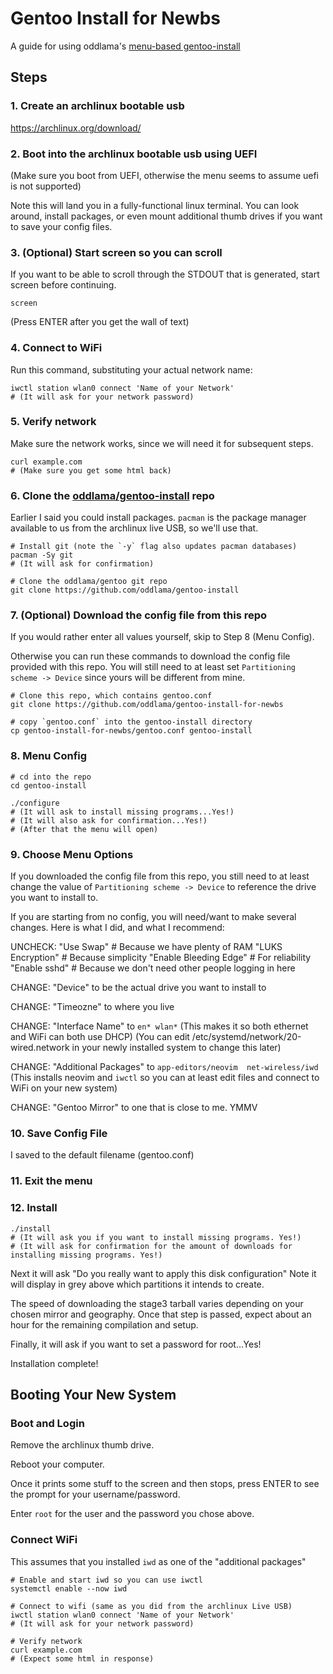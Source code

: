 Gentoo Install for Newbs
========================

A guide for using oddlama's  [menu-based gentoo-install](https://github.com/oddlama/gentoo-install)


Steps
-----

### 1. Create an archlinux bootable usb

https://archlinux.org/download/

### 2. Boot into the archlinux bootable usb using UEFI

(Make sure you boot from UEFI, otherwise the menu seems to assume uefi is not supported)

Note this will land you in a fully-functional linux terminal. You can look around,
install packages, or even mount additional thumb drives if you want to save your config files.

### 3. (Optional) Start screen so you can scroll

If you want to be able to scroll through the STDOUT that is generated, start screen before continuing.


    screen

(Press ENTER after you get the wall of text)


### 4. Connect to WiFi

Run this command, substituting your actual network name:

    iwctl station wlan0 connect 'Name of your Network'
    # (It will ask for your network password)

### 5. Verify network

Make sure the network works, since we will need it for subsequent steps.

    curl example.com
    # (Make sure you get some html back)


### 6. Clone the [oddlama/gentoo-install](https://github.com/oddlama/gentoo-install) repo

Earlier I said you could install packages. `pacman` is the package manager
available to us from the archlinux live USB, so we'll use that.

    # Install git (note the `-y` flag also updates pacman databases)
    pacman -Sy git
    # (It will ask for confirmation)

    # Clone the oddlama/gentoo git repo
    git clone https://github.com/oddlama/gentoo-install


### 7. (Optional) Download the config file from this repo

If you would rather enter all values yourself, skip to Step 8 (Menu Config).

Otherwise you can run these commands to download the config file provided
with this repo. You will still need to at least set `Partitioning scheme -> Device`
since yours will be different from mine.

    # Clone this repo, which contains gentoo.conf
    git clone https://github.com/oddlama/gentoo-install-for-newbs

    # copy `gentoo.conf` into the gentoo-install directory
    cp gentoo-install-for-newbs/gentoo.conf gentoo-install



### 8. Menu Config


    # cd into the repo
    cd gentoo-install

    ./configure
    # (It will ask to install missing programs...Yes!)
    # (It will also ask for confirmation...Yes!)
    # (After that the menu will open)


### 9. Choose Menu Options

If you downloaded the config file from this repo, you still need to at least change
the value of `Partitioning scheme -> Device` to reference the drive you want to install to.

If you are starting from no config, you will need/want to make several changes.
Here is what I did, and what I recommend:

UNCHECK:
    "Use Swap"             # Because we have plenty of RAM
    "LUKS Encryption"      # Because simplicity
    "Enable Bleeding Edge" # For reliability
    "Enable sshd"          # Because we don't need other people logging in here

CHANGE:
    "Device" to be the actual drive you want to install to

CHANGE:
    "Timeozne" to where you live

CHANGE:
    "Interface Name" to `en* wlan*`
    (This makes it so both ethernet and WiFi can both use DHCP)
    (You can edit /etc/systemd/network/20-wired.network in your newly installed system to change this later)

CHANGE:
    "Additional Packages" to `app-editors/neovim  net-wireless/iwd`
    (This installs neovim and `iwctl` so you can at least edit files and connect to WiFi on your new system)

CHANGE:
    "Gentoo Mirror" to one that is close to me. YMMV

### 10. Save Config File

I saved to the default filename (gentoo.conf)

### 11. Exit the menu

### 12. Install

    ./install
    # (It will ask you if you want to install missing programs. Yes!)
    # (It will ask for confirmation for the amount of downloads for installing missing programs. Yes!)

Next it will ask "Do you really want to apply this disk configuration"
Note it will display in grey above which partitions it intends to create.

The speed of downloading the stage3 tarball varies depending on your chosen mirror and geography.
Once that step is passed, expect about an hour for the remaining compilation and setup.

Finally, it will ask if you want to set a password for root...Yes!

Installation complete!


Booting Your New System
-----------------------

### Boot and Login

Remove the archlinux thumb drive.

Reboot your computer.

Once it prints some stuff to the screen and then stops, press ENTER to see the prompt
for your username/password.

Enter `root` for the user and the password you chose above.


### Connect WiFi

This assumes that you installed `iwd` as one of the "additional packages"


    # Enable and start iwd so you can use iwctl
    systemctl enable --now iwd

    # Connect to wifi (same as you did from the archlinux Live USB)
    iwctl station wlan0 connect 'Name of your Network'
    # (It will ask for your network password)

    # Verify network
    curl example.com
    # (Expect some html in response)
